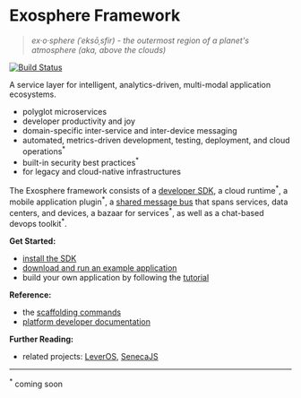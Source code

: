 # Exosphere Framework
> _ex·o·sphere (ˈeksōˌsfir) - the outermost region of a planet's atmosphere (aka, above the clouds)_

[![Build Status](https://travis-ci.org/Originate/exosphere.svg?branch=kg-circle)](https://travis-ci.org/Originate/exosphere)

A service layer
for intelligent, analytics-driven, multi-modal application ecosystems.

- polyglot microservices
- developer productivity and joy
- domain-specific inter-service and inter-device messaging
- automated, metrics-driven development, testing, deployment, and cloud operations<sup>&#42;</sup>
- built-in security best practices<sup>&#42;</sup>
- for legacy and cloud-native infrastructures

The Exosphere framework consists of a [developer SDK](https://github.com/originate/exosphere-sdk),
a cloud runtime<sup>&#42;</sup>,
a mobile application plugin<sup>&#42;</sup>,
a [shared message bus](https://github.com/originate/exocom-dev) that spans services, data centers, and devices,
a bazaar for services<sup>&#42;</sup>,
as well as a chat-based devops toolkit<sup>&#42;</sup>.


__Get Started:__
* [install the SDK](website/tutorial/part_1/03_installation.md)
* [download and run an example application](website/example-apps.md)
* build your own application by following the [tutorial](website/tutorial)

__Reference:__
* the [scaffolding commands](website/scaffolding.md)
* [platform developer documentation](website/developers/developers.md)

__Further Reading:__
* related projects: [LeverOS](https://github.com/leveros/leveros), [SenecaJS](http://senecajs.org)


<hr>

<sup>&#42;</sup>
coming soon
